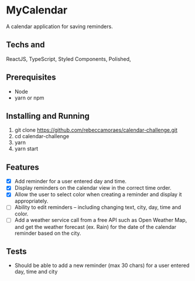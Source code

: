 # MyCalendar
A calendar application for saving reminders.

## Techs and 
ReactJS, TypeScript, Styled Components, Polished, 

## Prerequisites
- Node
- yarn or npm

## Installing and Running
1. git clone https://github.com/rebeccamoraes/calendar-challenge.git
2. cd calendar-challenge
3. yarn
4. yarn start

## Features
- [x] Add reminder for a user entered day and time.
- [x] Display reminders on the calendar view in the correct time order.
- [x] Allow the user to select color when creating a reminder and display it appropriately.
- [ ] Ability to edit reminders – including changing text, city, day, time and color.
- [ ] Add a weather service call from a free API such as Open Weather Map, and get the weather forecast (ex. Rain) for the date of the calendar reminder based on the city.

## Tests
- Should be able to add a new reminder (max 30 chars) for a user entered day, time and city
